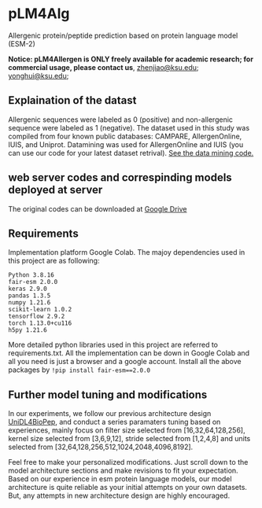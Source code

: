 # pLM4Alg
Allergenic protein/peptide prediction based on protein language model (ESM-2)

**Notice: pLM4Allergen is ONLY freely available for academic research; for commercial usage, please contact us**, zhenjiao@ksu.edu; yonghui@ksu.edu;


## Explaination of the datast
Allergenic sequences were labeled as 0 (positive) and non-allergenic sequence were labeled as 1 (negative). The dataset used in this study was compiled from four known public databases: CAMPARE, AllergenOnline, IUIS, and Uniprot. Datamining was used for AllergenOnline and IUIS (you can use our code for your latest dataset retrival). [See the data mining code.](https://github.com/dzjxzyd/pLM4Allergen/tree/main/Data%20mining%20from%20database)

## web server codes and correspinding models deployed at server
The original codes can be downloaded at [Google Drive](https://drive.google.com/drive/folders/1veD40uj8R7gpIo8y1niXtoKij_vZ3eiD?usp=sharing.)
 


## Requirements
Implementation platform Google Colab.
The majoy dependencies used in this project are as following:
```
Python 3.8.16
fair-esm 2.0.0
keras 2.9.0
pandas 1.3.5
numpy 1.21.6
scikit-learn 1.0.2
tensorflow 2.9.2
torch 1.13.0+cu116
h5py 1.21.6
```
More detailed python libraries used in this project are referred to requirements.txt. All the implementation can be down in Google Colab and all you need is just a browser and a google account. Install all the above packages by ```!pip install fair-esm==2.0.0```

## Further model tuning and modifications

In our experiments, we follow our previous architecture design [UniDL4BioPep](https://github.com/dzjxzyd/UniDL4BioPep/tree/main), and conduct a series paramaters tuning based on experiences, mainly focus on filter size selected from [16,32,64,128,256], kernel size selected from [3,6,9,12], stride selected from [1,2,4,8] and units selected from [32,64,128,256,512,1024,2048,4096,8192].

Feel free to make your personalized modifications. Just scroll down to the model architecture sections and make revisions to fit your expectation. Based on our experience in esm protein language models, our model architecture is quite reliable as your initial attempts on your own datasets. But, any attempts in new architecture design are highly encouraged. 
